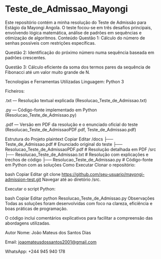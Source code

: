 # Teste_de_Admissao_Mayongi
Este repositório contém a minha resolução do Teste de Admissão para Estágio da Mayongi Angola. O teste focou-se em três desafios principais, envolvendo lógica matemática, análise de padrões em sequências e otimização de algoritmos.
Conteúdo
Questão 1: Cálculo do número de senhas possíveis com restrições específicas.

Questão 2: Identificação do próximo número numa sequência baseada em padrões crescentes.

Questão 3: Cálculo eficiente da soma dos termos pares da sequência de Fibonacci até um valor muito grande de N.

Tecnologias e Ferramentas Utilizadas
Linguagem: Python 3

Ficheiros:

.txt — Resolução textual explicada (Resolucao_Teste_de_Admissao.txt)

.py — Código-fonte implementado em Python (Resolucao_Teste_de_Admissao.py)

.pdf — Versão em PDF da resolução e o enunciado oficial do teste (Resolucao_Teste_de_AdmissaoPDF.pdf, Teste_de_Admissao.pdf)

Estrutura do Projeto
plaintext
Copiar
Editar
/docs
 ├── Teste_de_Admissao.pdf                # Enunciado original do teste
 ├── Resolucao_Teste_de_AdmissaoPDF.pdf    # Resolução detalhada em PDF
/src
 ├── Resolucao_Teste_de_Admissao.txt       # Resolução com explicações e trechos de código
 ├── Resolucao_Teste_de_Admissao.py        # Código-fonte em Python com as soluções
Como Executar
Clonar o repositório:

bash
Copiar
Editar
git clone https://github.com/seu-usuario/mayongi-admission-test.git
Navegar até ao diretório /src.

Executar o script Python:

bash
Copiar
Editar
python Resolucao_Teste_de_Admissao.py
Observações
Todas as soluções foram desenvolvidas com foco na clareza, eficiência e boas práticas de programação.

O código inclui comentários explicativos para facilitar a compreensão das abordagens utilizadas.

Autor
Nome: João Mateus dos Santos Dias

Email: joaomateusdossantos2001@gmail.com

WhatsApp: +244 945 940 178
